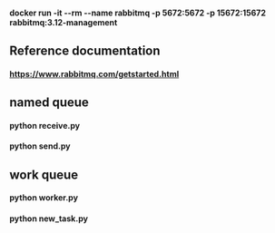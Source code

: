 #### docker run -it --rm --name rabbitmq -p 5672:5672 -p 15672:15672 rabbitmq:3.12-management


## Reference documentation 
#### https://www.rabbitmq.com/getstarted.html
## named queue

#### python receive.py
#### python send.py

## work queue

#### python worker.py
#### python new_task.py